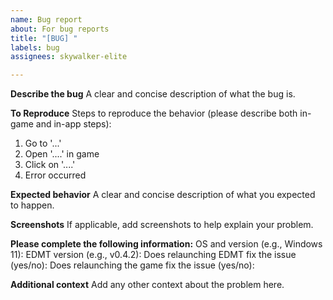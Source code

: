```yaml
---
name: Bug report
about: For bug reports
title: "[BUG] "
labels: bug
assignees: skywalker-elite

---
```


**Describe the bug**
A clear and concise description of what the bug is.

**To Reproduce**
Steps to reproduce the behavior (please describe both in-game and in-app steps):
1. Go to '...'
2. Open '....' in game
3. Click on '....'
4. Error occurred

**Expected behavior**
A clear and concise description of what you expected to happen.

**Screenshots**
If applicable, add screenshots to help explain your problem.

**Please complete the following information:**
OS and version (e.g., Windows 11): 
EDMT version (e.g., v0.4.2): 
Does relaunching EDMT fix the issue (yes/no):
Does relaunching the game fix the issue (yes/no): 

**Additional context**
Add any other context about the problem here.
